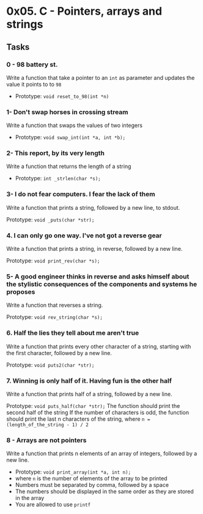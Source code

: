 # 0x05. C - Pointers, arrays and strings

## Tasks

### 0 - 98 battery st.
Write a function that take a pointer to an `int` as parameter and updates the value it points to to `98`

 - Prototype: `void reset_to_98(int *n)`

### 1- Don't swap horses in crossing stream
Write a function that swaps the values of two integers

 - Prototype: `void swap_int(int *a, int *b);`

### 2- This report, by its very length
Write a function that returns the length of a string

 - Prototype: `int _strlen(char *s);`

### 3- I do not fear computers. I fear the lack of them
Write a function that prints a string, followed by a new line, to stdout.

Prototype: `void _puts(char *str);`

### 4. I can only go one way. I've not got a reverse gear
Write a function that prints a string, in reverse, followed by a new line.

Prototype: `void print_rev(char *s);`

### 5- A  good engineer thinks in reverse and asks himself about the stylistic consequences of the components and systems he proposes
Write a function that reverses a string.

Prototype: `void rev_string(char *s);`

### 6. Half the lies they tell about me aren't true
Write a function that prints every other character of a string, starting with the first character, followed by a new line.

Prototype: `void puts2(char *str);`

### 7. Winning is only half of it. Having fun is the other half
Write a function that prints half of a string, followed by a new line.

Prototype: `void puts_half(char *str);`
The function should print the second half of the string
If the number of characters is odd, the function should print the last n characters of the string, where `n = (length_of_the_string - 1) / 2`

### 8 - Arrays are not pointers
Write a function that prints n elements of an array of integers, followed by a new line.

 - Prototype: `void print_array(int *a, int n);`
 - where `n` is the number of elements of the array to be printed
 - Numbers must be separated by comma, followed by a space
 - The numbers should be displayed in the same order as they are stored in the array
 - You are allowed to use `printf`

